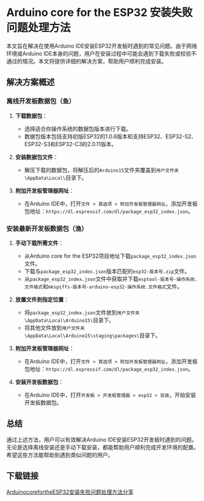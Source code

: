 # Arduino core for the ESP32 安装失败问题处理方法

本文旨在解决在使用Arduino IDE安装ESP32开发板时遇到的常见问题。由于网络环境或Arduino IDE本身的问题，用户在安装过程中可能会遇到下载失败或校验不通过的情况。本文将提供详细的解决方案，帮助用户顺利完成安装。

## 解决方案概述

### 离线开发板数据包（鱼）

1. **下载数据包**：
   - 选择适合你操作系统的数据包版本进行下载。
   - 数据包版本包括支持初版ESP32的1.0.6版本和支持ESP32、ESP32-S2、ESP32-S3和ESP32-C3的2.0.11版本。

2. **安装数据包文件**：
   - 解压下载的数据包，将解压后的`Arduino15`文件夹覆盖到`用户文件夹\AppData\Local\`目录下。

3. **附加开发板管理器网址**：
   - 在Arduino IDE中，打开`文件 > 首选项 > 附加开发板管理器网址`，添加开发板包地址：`https://dl.espressif.com/dl/package_esp32_index.json`。

### 安装最新开发板数据包（渔）

1. **手动下载所需文件**：
   - 从Arduino core for the ESP32项目地址下载`package_esp32_index.json`文件。
   - 下载与`package_esp32_index.json`版本匹配的`esp32-版本号.zip`文件。
   - 从`package_esp32_index.json`文件中获取并下载`esptool-版本号-操作系统.文件格式`和`mkspiffs-版本号-arduino-esp32-操作系统.文件格式`文件。

2. **放置文件到指定位置**：
   - 将`package_esp32_index.json`文件放到`用户文件夹\AppData\Local\Arduino15\`目录下。
   - 将其他文件放到`用户文件夹\AppData\Local\Arduino15\staging\packages\`目录下。

3. **附加开发板管理器网址**：
   - 在Arduino IDE中，打开`文件 > 首选项 > 附加开发板管理器网址`，添加开发板包地址：`https://dl.espressif.com/dl/package_esp32_index.json`。

4. **安装开发板数据包**：
   - 在Arduino IDE中，打开`开发板 > 开发板管理器 > esp32 > 安装`，开始安装开发板数据包。

## 总结

通过上述方法，用户可以有效解决Arduino IDE安装ESP32开发板时遇到的问题。无论是选择离线安装还是手动下载安装，都能帮助用户顺利完成开发环境的配置。希望这些方法能帮助到遇到类似问题的用户。

## 下载链接

[ArduinocorefortheESP32安装失败问题处理方法分享](https://pan.quark.cn/s/e6da2e7e8fe3)
